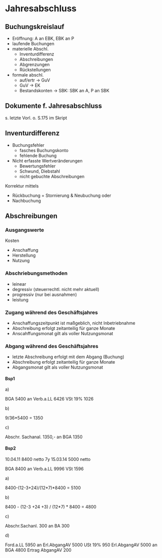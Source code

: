 # Jahresabschluss

## Buchungskreislauf

- Eröffnung: A an EBK, EBK an P
- laufende Buchungen
- materielle Abschl.
  * Inventurdifferenz
  * Abschreibungen
  * Abgrenzungen
  * Rückstellungen
- formale abschl.
  * auf/ertr -> GuV
  * GuV -> EK
  * Bestandskonten -> SBK: SBK an A, P an SBK

## Dokumente f. Jahresabschluss

s. letzte Vorl. o. S.175 im Skript

## Inventurdifferenz

+ Buchungsfehler
  - fasches Buchungskonto
  - fehlende Buchung
+ Nicht erfasste Wertveränderungen
  - Bewertungsfehler
  - Schwund, Diebstahl
  - nicht gebuchte Abschreibungen

Korrektur mittels
- Rückbuchung = Stornierung & Neubuchung oder
- Nachbuchung

## Abschreibungen

### Ausgangswerte 

Kosten
- Anschaffung
- Herstellung
- Nutzung

### Abschriebungsmethoden

- leinear
- degressiv (steuerrechtl. nicht mehr aktuell)
- progressiv (nur bei ausnahmen)
- leistung

### Zugang während des Geschäftsjahres

- Anschaffungszeitpunkt ist maßgeblich, nicht Inbetriebnahme
- Abschreibung erfolgt zeitanteilig für ganze Monate
- Anscahffungsmonat gilt als voller Nutzungsmonat

### Abgang während des Geschäftsjahres

- letzte Abschreibung erfolgt mit dem Abgang (Buchung)
- Abschreibung erfolgt zeitanteilig für ganze Monate
- Abgangsmonat gilt als voller Nutzungsmonat

#### Bsp1

a)

BGA			5400	an	Verb.a.LL	6426
VSt 19%		1026

b)

9/36*5400 = 1350

c)

Abschr. Sachanal.	1350,-	an	BGA	1350

#### Bsp2
10.04.11
8400 netto
7y
15.03.14
5000 netto

BGA 8400	an Verb.a.LL 9996
VSt	1596

a)

8400-(12-3+24)/(12*7)*8400 = 5100

b)

8400 - (12-3 +24 +3) / (12*7) * 8400 = 4800

c)

Abschr.Sachanl. 300 an BA 300

d)

Ford.a.LL 5950 an	Erl.AbgangAV 	5000
					USt 19% 		 950
Erl.AbgangAV 5000 an	BGA				4800
						Ertrag AbgangAV	 200
